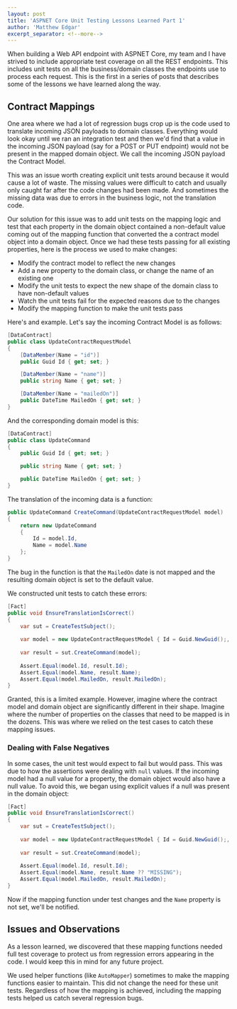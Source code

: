 ```yaml
---
layout: post
title: 'ASPNET Core Unit Testing Lessons Learned Part 1'
author: 'Matthew Edgar'
excerpt_separator: <!--more-->
---
```


When building a Web API endpoint with ASPNET Core, my team and I have strived to include appropriate
test coverage on all the REST endpoints. This includes unit tests on all the business/domain classes
the endpoints use to process each request. This is the first in a series of posts that describes some
of the lessons we have learned along the way.

<!--more-->

## Contract Mappings

One area where we had a lot of regression bugs crop up is the code used to translate incoming JSON
payloads to domain classes. Everything would look okay until we ran an integration test and then
we'd find that a value in the incoming JSON payload (say for a POST or PUT endpoint) would not
be present in the mapped domain object. We call the incoming JSON payload the Contract Model.

This was an issue worth creating explicit unit tests around because it would cause a lot of 
waste. The missing values were difficult to catch and usually only caught far after the code 
changes had been made. And sometimes the missing data was due to errors in the business logic,
not the translation code.

Our solution for this issue was to add unit tests on the mapping logic and test that each property
in the domain object contained a non-default value coming out of the mapping function that converted
the a contract model object into a domain object. Once we had these tests passing for all existing properties,
here is the process we used to make changes:
- Modify the contract model to reflect the new changes
- Add a new property to the domain class, or change the name of an existing one
- Modify the unit tests to expect the new shape of the domain class to have non-default values
- Watch the unit tests fail for the expected reasons due to the changes
- Modify the mapping function to make the unit tests pass

Here's and example. Let's say the incoming Contract Model is as follows:

```csharp
[DataContract]
public class UpdateContractRequestModel
{
    [DataMember(Name = "id")]
    public Guid Id { get; set; }

    [DataMember(Name = "name")]
    public string Name { get; set; }

    [DataMember(Name = "mailedOn")]
    public DateTime MailedOn { get; set; }
}
```

And the corresponding domain model is this:

```csharp
[DataContract]
public class UpdateCommand
{
    public Guid Id { get; set; }

    public string Name { get; set; }

    public DateTime MailedOn { get; set; }
}
```

The translation of the incoming data is a function:

```csharp
public UpdateCommand CreateCommand(UpdateContractRequestModel model)
{
    return new UpdateCommand
    {
        Id = model.Id,
        Name = model.Name
    };
}
```

The bug in the function is that the `MailedOn` date is not mapped and the resulting domain object
is set to the default value.

We constructed unit tests to catch these errors:

```csharp
[Fact]
public void EnsureTranslationIsCorrect()
{
    var sut = CreateTestSubject();
    
    var model = new UpdateContractRequestModel { Id = Guid.NewGuid();, Name = "test", MailedOn = DateTime.Today };
    
    var result = sut.CreateCommand(model);
    
    Assert.Equal(model.Id, result.Id);
    Assert.Equal(model.Name, result.Name);
    Assert.Equal(model.MailedOn, result.MailedOn);
}
```

Granted, this is a limited example. However, imagine where the contract model and domain object are significantly different
in their shape. Imagine where the number of properties on the classes that need to be mapped is in the dozens. This was
where we relied on the test cases to catch these mapping issues.

### Dealing with False Negatives

In some cases, the unit test would expect to fail but would pass. This was due to how the assertions were dealing with `null` values.
If the incoming model had a null value for a property, the domain object would also have a null value. To avoid this, we 
began using explicit values if a null was present in the domain object:

```csharp
[Fact]
public void EnsureTranslationIsCorrect()
{
    var sut = CreateTestSubject();
    
    var model = new UpdateContractRequestModel { Id = Guid.NewGuid();, Name = null, MailedOn = DateTime.Today };
    
    var result = sut.CreateCommand(model);
    
    Assert.Equal(model.Id, result.Id);
    Assert.Equal(model.Name, result.Name ?? "MISSING");
    Assert.Equal(model.MailedOn, result.MailedOn);
}
```
Now if the mapping function under test changes and the `Name` property is not set, we'll be notified.

## Issues and Observations

As a lesson learned, we discovered that these mapping functions needed full test coverage to protect us from regression
errors appearing in the code. I would keep this in mind for any future project. 

We used helper functions (like `AutoMapper`) sometimes to make the mapping functions easier to maintain. This did not
change the need for these unit tests. Regardless of how the mapping is achieved, including the mapping tests helped
us catch several regression bugs. 



